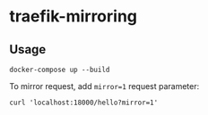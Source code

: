 # traefik-mirroring

## Usage

```
docker-compose up --build
```

To mirror request, add `mirror=1` request parameter:

```
curl 'localhost:18000/hello?mirror=1'
```

